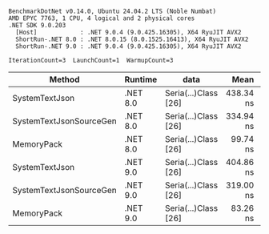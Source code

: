 ```

BenchmarkDotNet v0.14.0, Ubuntu 24.04.2 LTS (Noble Numbat)
AMD EPYC 7763, 1 CPU, 4 logical and 2 physical cores
.NET SDK 9.0.203
  [Host]            : .NET 9.0.4 (9.0.425.16305), X64 RyuJIT AVX2
  ShortRun-.NET 8.0 : .NET 8.0.15 (8.0.1525.16413), X64 RyuJIT AVX2
  ShortRun-.NET 9.0 : .NET 9.0.4 (9.0.425.16305), X64 RyuJIT AVX2

IterationCount=3  LaunchCount=1  WarmupCount=3  

```
| Method                  | Runtime  | data                 | Mean      | Error     | StdDev   | Min       | Max       | Gen0   | Allocated |
|------------------------ |--------- |--------------------- |----------:|----------:|---------:|----------:|----------:|-------:|----------:|
| SystemTextJson          | .NET 8.0 | Seria(...)Class [26] | 438.34 ns | 32.281 ns | 1.769 ns | 436.61 ns | 440.15 ns | 0.0196 |     328 B |
| SystemTextJsonSourceGen | .NET 8.0 | Seria(...)Class [26] | 334.94 ns |  6.208 ns | 0.340 ns | 334.59 ns | 335.27 ns | 0.0219 |     368 B |
| MemoryPack              | .NET 8.0 | Seria(...)Class [26] |  99.74 ns |  9.113 ns | 0.499 ns |  99.40 ns | 100.31 ns | 0.0076 |     128 B |
| SystemTextJson          | .NET 9.0 | Seria(...)Class [26] | 404.86 ns | 62.123 ns | 3.405 ns | 402.34 ns | 408.73 ns | 0.0196 |     328 B |
| SystemTextJsonSourceGen | .NET 9.0 | Seria(...)Class [26] | 319.00 ns |  7.168 ns | 0.393 ns | 318.61 ns | 319.39 ns | 0.0219 |     368 B |
| MemoryPack              | .NET 9.0 | Seria(...)Class [26] |  83.26 ns |  5.346 ns | 0.293 ns |  82.96 ns |  83.54 ns | 0.0076 |     128 B |

